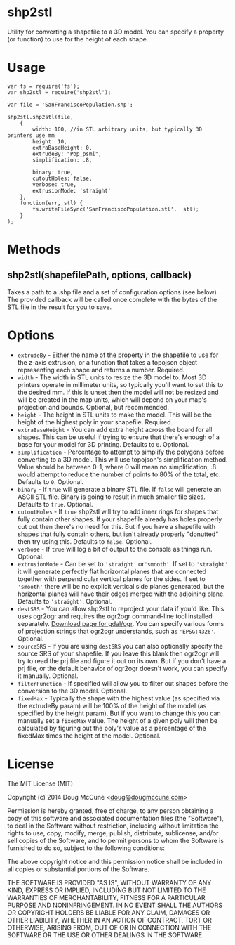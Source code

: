 shp2stl
=======
Utility for converting a shapefile to a 3D model. You can specify a property (or function) to use for the height of each shape. 

Usage
=====

	var fs = require('fs');
	var shp2stl = require('shp2stl');

	var file = 'SanFranciscoPopulation.shp';

	shp2stl.shp2stl(file, 
		{
			width: 100, //in STL arbitrary units, but typically 3D printers use mm
			height: 10,
			extraBaseHeight: 0,
			extrudeBy: "Pop_psmi",
			simplification: .8,
			
			binary: true,
			cutoutHoles: false,
			verbose: true,
			extrusionMode: 'straight'
		},
		function(err, stl) {
			fs.writeFileSync('SanFranciscoPopulation.stl',  stl);
		}
	);

Methods
=========
shp2stl(shapefilePath, options, callback)
---------------------------------------

Takes a path to a .shp file and a set of configuration options (see below). The provided callback will be called once complete with the bytes of the STL file in the result for you to save.

Options
=======
* `extrudeBy` - Either the name of the property in the shapefile to use for the z-axis extrusion, or a function that takes a topojson object representing each shape and returns a number. Required.
* `width` - The width in STL units to resize the 3D model to. Most 3D printers operate in millimeter units, so typically you'll want to set this to the desired mm. If this is unset then the model will not be resized and will be created in the map units, which will depend on your map's projection and bounds. Optional, but recommended.
* `height` - The height in STL units to make the model. This will be the height of the highest poly in your shapefile. Required.
* `extraBaseHeight` - You can add extra height across the board for all shapes. This can be useful if trying to ensure that there's enough of a base for your model for 3D printing. Defaults to `0`. Optional.
* `simplification` - Percentage to attempt to simplify the polygons before converting to a 3D model. This will use topojson's simplification method. Value should be between 0-1, where 0 will mean no simplification, .8 would attempt to reduce the number of points to 80% of the total, etc. Defaults to `0`. Optional.
* `binary` - If `true` will generate a binary STL file. If `false` will generate an ASCII STL file. Binary is going to result in much smaller file sizes. Defaults to `true`. Optional.
* `cutoutHoles` - If `true` shp2stl will try to add inner rings for shapes that fully contain other shapes. If your shapefile already has holes properly cut out then there's no need for this. But if you have a shapefile with shapes that fully contain others, but isn't already properly "donutted" then try using this. Defaults to `false`. Optional.
* `verbose` - If `true` will log a bit of output to the console as things run. Optional.
* `extrusionMode` - Can be set to `'straight'` or`'smooth'`. If set to `'straight'` it will generate perfectly flat horizontal planes that are connected together with perpendicular vertical planes for the sides. If set to `'smooth'` there will be no explicit vertical side planes  generated, but the horizontal planes will have their edges merged with the adjoining plane. Defaults to `'straight'`. Optional.
* `destSRS` - You can allow shp2stl to reproject your data if you'd like. This uses ogr2ogr and requires the ogr2ogr command-line tool installed separately. [Download page for gdal/ogr](http://trac.osgeo.org/gdal/wiki/DownloadingGdalBinaries). You can specify various forms of projection strings that ogr2ogr understands, such as `'EPSG:4326'`. Optional.
* `sourceSRS` - If you are using `destSRS` you can also optionally specify the source SRS of your shapefile. If you leave this blank then ogr2ogr will try to read the prj file and figure it out on its own. But if you don't have a prj file, or the default behavior of ogr2ogr doesn't work, you can specify it manually. Optional.
* `filterFunction` - If specified will allow you to filter out shapes before the conversion to the 3D model. Optional.
* `fixedMax` - Typically the shape with the highest value (as specified via the extrudeBy param) will be 100% of the height of the model (as specified by the height param). But if you want to change this you can manually set a `fixedMax` value. The height of a given poly will then be calculated by figuring out the poly's value as a percentage of the fixedMax times the height of the model. Optional.


License
=======
The MIT License (MIT)

Copyright (c) 2014 Doug McCune &lt;doug@dougmccune.com&gt;

Permission is hereby granted, free of charge, to any person obtaining a copy
of this software and associated documentation files (the "Software"), to deal
in the Software without restriction, including without limitation the rights
to use, copy, modify, merge, publish, distribute, sublicense, and/or sell
copies of the Software, and to permit persons to whom the Software is
furnished to do so, subject to the following conditions:

The above copyright notice and this permission notice shall be included in
all copies or substantial portions of the Software.

THE SOFTWARE IS PROVIDED "AS IS", WITHOUT WARRANTY OF ANY KIND, EXPRESS OR
IMPLIED, INCLUDING BUT NOT LIMITED TO THE WARRANTIES OF MERCHANTABILITY,
FITNESS FOR A PARTICULAR PURPOSE AND NONINFRINGEMENT. IN NO EVENT SHALL THE
AUTHORS OR COPYRIGHT HOLDERS BE LIABLE FOR ANY CLAIM, DAMAGES OR OTHER
LIABILITY, WHETHER IN AN ACTION OF CONTRACT, TORT OR OTHERWISE, ARISING FROM,
OUT OF OR IN CONNECTION WITH THE SOFTWARE OR THE USE OR OTHER DEALINGS IN
THE SOFTWARE.

